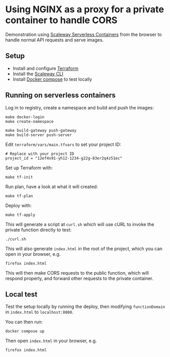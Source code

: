 # Using NGINX as a proxy for a private container to handle CORS

Demonstration using [Scaleway Serverless Containers](https://www.scaleway.com/en/serverless-containers/) from the browser to handle normal API requests and serve images.

## Setup

- Install and configure [Terraform](https://developer.hashicorp.com/terraform/tutorials/certification-associate-tutorials/install-cli)
- Install the [Scaleway CLI](https://github.com/scaleway/scaleway-cli#installation)
- Install [Docker compose](https://docs.docker.com/compose/) to test locally

## Running on serverless containers

Log in to registry, create a namespace and build and push the images:

```
make docker-login
make create-namespace

make build-gateway push-gateway
make build-server push-server
```

Edit `terraform/vars/main.tfvars` to set your project ID:

```
# Replace with your project ID
project_id = "12ef4x91-yh12-1234-g22g-83er2q4z51ec"
```

Set up Terraform with:

```
make tf-init
```

Run plan, have a look at what it will created:

```
make tf-plan
```

Deploy with:

```
make tf-apply
```

This will generate a script at `curl.sh` which will use cURL to invoke the private function directly to test:

```
./curl.sh
```

This will also generate `index.html` in the root of the project, which you can open in your browser, e.g.

```
firefox index.html
```

This will then make CORS requests to the public function, which will respond properly, and forward other requests to the private container.

## Local test

Test the setup locally by running the deploy, then modifying `functionDomain` in `index.html` to `localhost:8080`.

You can then run:

```
docker compose up
```

Then open `index.html` in your browser, e.g.

```
firefox index.html
```

